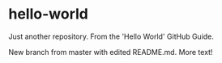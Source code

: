 # hello-world
Just another repository. From the 'Hello World' GitHub Guide. 

New branch from master with edited README.md. More text!
